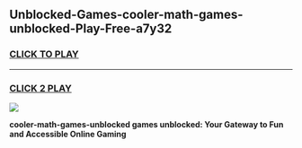 
## Unblocked-Games-cooler-math-games-unblocked-Play-Free-a7y32
<h3>
<a href="https://premium76.site?title=cooler-math-games-unblocked&ref=23A">CLICK TO PLAY</a></h3>
<hr>

<h3>
<a href="https://premium76.site?title=cooler-math-games-unblocked&ref=23A">CLICK 2 PLAY</a>
  
</h3>

<a href="https://premium76.site?title=cooler-math-games-unblocked&ref=23A"><img src="https://clearcache.store/games.png"></a>


**cooler-math-games-unblocked games unblocked: Your Gateway to Fun and Accessible Online Gaming**
